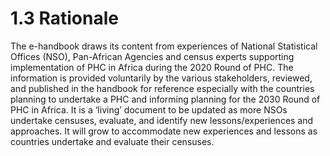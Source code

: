 # 1.3 Rationale


The e-handbook draws its content from experiences of National Statistical Offices (NSO), Pan-African Agencies and census experts supporting implementation of PHC in Africa during the 2020 Round of PHC. The information is provided voluntarily by the various stakeholders, reviewed, and published in the handbook for reference especially with the countries planning to undertake a PHC and informing planning for the 2030 Round of PHC in Africa. It is a ‘living’ document to be updated as more NSOs undertake censuses, evaluate, and identify new lessons/experiences and approaches. It will grow to accommodate new experiences and lessons as countries undertake and evaluate their censuses.
